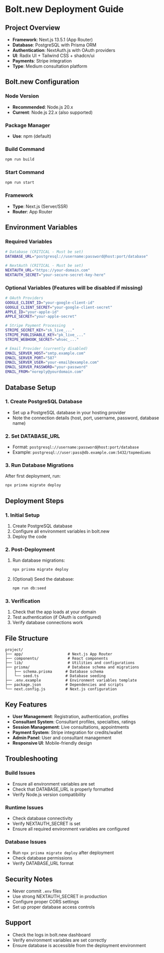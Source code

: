 # Bolt.new Deployment Guide

## Project Overview
- **Framework**: Next.js 13.5.1 (App Router)
- **Database**: PostgreSQL with Prisma ORM
- **Authentication**: NextAuth.js with OAuth providers
- **UI**: Radix UI + Tailwind CSS + shadcn/ui
- **Payments**: Stripe integration
- **Type**: Medium consultation platform

## Bolt.new Configuration

### Node Version
- **Recommended**: Node.js 20.x
- **Current**: Node.js 22.x (also supported)

### Package Manager
- **Use**: npm (default)

### Build Command
```bash
npm run build
```

### Start Command
```bash
npm run start
```

### Framework
- **Type**: Next.js (Server/SSR)
- **Router**: App Router

## Environment Variables

### Required Variables
```bash
# Database (CRITICAL - Must be set)
DATABASE_URL="postgresql://username:password@host:port/database"

# NextAuth (CRITICAL - Must be set)
NEXTAUTH_URL="https://your-domain.com"
NEXTAUTH_SECRET="your-secure-secret-key-here"
```

### Optional Variables (Features will be disabled if missing)
```bash
# OAuth Providers
GOOGLE_CLIENT_ID="your-google-client-id"
GOOGLE_CLIENT_SECRET="your-google-client-secret"
APPLE_ID="your-apple-id"
APPLE_SECRET="your-apple-secret"

# Stripe Payment Processing
STRIPE_SECRET_KEY="sk_live_..."
STRIPE_PUBLISHABLE_KEY="pk_live_..."
STRIPE_WEBHOOK_SECRET="whsec_..."

# Email Provider (currently disabled)
EMAIL_SERVER_HOST="smtp.example.com"
EMAIL_SERVER_PORT="587"
EMAIL_SERVER_USER="your-email@example.com"
EMAIL_SERVER_PASSWORD="your-password"
EMAIL_FROM="noreply@yourdomain.com"
```

## Database Setup

### 1. Create PostgreSQL Database
- Set up a PostgreSQL database in your hosting provider
- Note the connection details (host, port, username, password, database name)

### 2. Set DATABASE_URL
- Format: `postgresql://username:password@host:port/database`
- Example: `postgresql://user:pass@db.example.com:5432/topmediums`

### 3. Run Database Migrations
After first deployment, run:
```bash
npx prisma migrate deploy
```

## Deployment Steps

### 1. Initial Setup
1. Create PostgreSQL database
2. Configure all environment variables in bolt.new
3. Deploy the code

### 2. Post-Deployment
1. Run database migrations:
   ```bash
   npx prisma migrate deploy
   ```
2. (Optional) Seed the database:
   ```bash
   npm run db:seed
   ```

### 3. Verification
1. Check that the app loads at your domain
2. Test authentication (if OAuth is configured)
3. Verify database connections work

## File Structure
```
project/
├── app/                    # Next.js App Router
├── components/             # React components
├── lib/                    # Utilities and configurations
├── prisma/                 # Database schema and migrations
│   ├── schema.prisma      # Database schema
│   └── seed.ts            # Database seeding
├── .env.example           # Environment variables template
├── package.json           # Dependencies and scripts
└── next.config.js         # Next.js configuration
```

## Key Features
- **User Management**: Registration, authentication, profiles
- **Consultant System**: Consultant profiles, specialties, ratings
- **Session Management**: Live consultations, appointments
- **Payment System**: Stripe integration for credits/wallet
- **Admin Panel**: User and consultant management
- **Responsive UI**: Mobile-friendly design

## Troubleshooting

### Build Issues
- Ensure all environment variables are set
- Check that DATABASE_URL is properly formatted
- Verify Node.js version compatibility

### Runtime Issues
- Check database connectivity
- Verify NEXTAUTH_SECRET is set
- Ensure all required environment variables are configured

### Database Issues
- Run `npx prisma migrate deploy` after deployment
- Check database permissions
- Verify DATABASE_URL format

## Security Notes
- Never commit `.env` files
- Use strong NEXTAUTH_SECRET in production
- Configure proper CORS settings
- Set up proper database access controls

## Support
- Check the logs in bolt.new dashboard
- Verify environment variables are set correctly
- Ensure database is accessible from the deployment environment

